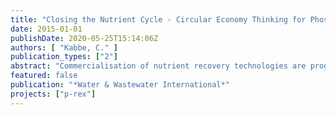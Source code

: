 ```yaml
---
title: "Closing the Nutrient Cycle - Circular Economy Thinking for Phosphorus Recovery"
date: 2015-01-01
publishDate: 2020-05-25T15:14:06Z
authors: [ "Kabbe, C." ]
publication_types: ["2"]
abstract: "Commercialisation of nutrient recovery technologies are progressing across Europe, with a contract signed earlier this year to recycle phosphorus from 60,000 tons of sewage sludge ash. This article looks at progress and options from other companies against market barriers such as raw material prices and legal frameworks."
featured: false
publication: "*Water & Wastewater International*"
projects: ["p-rex"]
---
```


